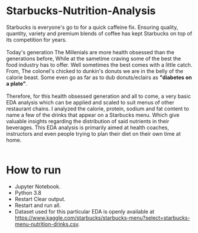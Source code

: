 # **Starbucks-Nutrition-Analysis**

Starbucks is everyone's go to for a quick caffeine fix. Ensuring quality, quantity, variety and premium blends of coffee has kept Starbucks on top of its competition for years.
<br>
<br>
Today's generation The Millenials are more health obsessed than the generations before, While at the sametime craving some of the best the food industry has to offer. Well sometimes the best comes with a little catch. From, The colonel's chicked to dunkin's donuts we are in the belly of the calorie beast. Some even go as far as to dub donuts/eclairs as **"diabetes on a plate"**.
<br>
<br>
Therefore, for this health obsessed generation and all to come, a very basic EDA analysis which can be applied and scaled to suit menus of other restaurant chains. I analyzed the calorie, protein, sodium and fat content to name a few of the drinks that appear on a Starbucks menu. Which give valuable insights regarding the distribution of said nutrients in their beverages. This EDA analysis is primarily aimed at health coaches, instructors and even people trying to plan their diet on their own time at home.
<br>
<br>
# **How to run**

- Jupyter Notebook.
- Python 3.8
- Restart Clear output.
- Restart and run all.
- Dataset used for this particular EDA is openly available at <https://www.kaggle.com/starbucks/starbucks-menu?select=starbucks-menu-nutrition-drinks.csv>.